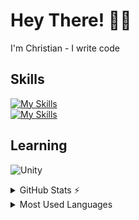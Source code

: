 # Hey There! 👋🏼
I'm Christian - I write code

## Skills

[![My Skills](https://skillicons.dev/icons?i=html,css,sass,js,ts&theme=dark)](https://skillicons.dev)  
[![My Skills](https://skillicons.dev/icons?i=php,nodejs,react,graphql,stackoverflow&theme=dark)](https://skillicons.dev)

## Learning
![Unity](https://img.shields.io/badge/unity-%23000000.svg?style=for-the-badge&logo=unity&logoColor=white)

<details>
  <summary>GitHub Stats ⚡</summary>
  
  ###
  ![GitHub stats](https://github-readme-stats.vercel.app/api?username=Christian-Garrison&count_private=true&theme=dark)
</details>

<details>
  <summary>Most Used Languages</summary>
  
  ###
  [![Top Langs](https://github-readme-stats.vercel.app/api/top-langs/?username=Christian-Garrison&layout=compact&hide=less,hack,shell&theme=dark)](https://github.com/Christian-Garrison/github-readme-stats)
</details>
